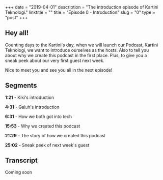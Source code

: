 +++
date = "2019-04-01"
description = "The introduction episode of Kartini Teknologi."
linktitle = ""
title = "Episode 0 - Introduction"
slug = "0"
type = "post"
+++

## Hey all!
Counting days to the Kartini's day, when we will launch our Podcast, Kartini Teknologi, we want to introduce ourselves as the hosts. Also to tell you about why we create this podcast in the first place. Plus, to give you a sneak peek about our very first guest next week.

Nice to meet you and see you all in the next episode!

<script src="https://www.buzzsprout.com/273859.js?player=small" type="text/javascript" charset="utf-8"></script>

## Segments
**1:21** - Kiki's introduction

**4:31** - Galuh's introduction

**6:31** - How we both got into tech

**15:53** - Why we created this podcast

**21:29** - The story of how we created this podcast

**25:02** - Sneak peek of next week's guest

## Transcript
Coming soon
